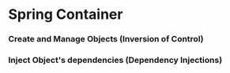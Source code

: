 # Spring Container
### Create and Manage Objects (Inversion of Control)
### Inject Object's dependencies (Dependency Injections)
